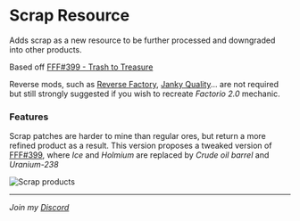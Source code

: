 # Scrap Resource

Adds scrap as a new resource to be further processed and downgraded into other products.

Based off [FFF#399 - Trash to Treasure](https://www.factorio.com/blog/post/fff-399)

Reverse mods, such as [Reverse Factory](https://mods.factorio.com/mod/reverse-factory), [Janky Quality](https://mods.factorio.com/mod/janky-quality)... are not required but still strongly suggested if you wish to recreate *Factorio 2.0* mechanic.

### Features

Scrap patches are harder to mine than regular ores, but return a more refined product as a result. This version proposes a tweaked version of [FFF#399](https://www.factorio.com/blog/post/fff-399), where *Ice* and *Holmium* are replaced by *Crude oil barrel* and *Uranium-238*

![Scrap products](https://cdn.factorio.com/assets/blog-sync/fff-399-scrap-recycling-recipe.png)

---

*Join my [Discord](https://discord.gg/pq6bWs8KTY)*
